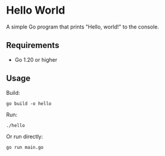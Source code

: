 # Hello World

A simple Go program that prints "Hello, world!" to the console.

## Requirements

- Go 1.20 or higher

## Usage

Build:

    go build -o hello

Run:

    ./hello

Or run directly:

    go run main.go
